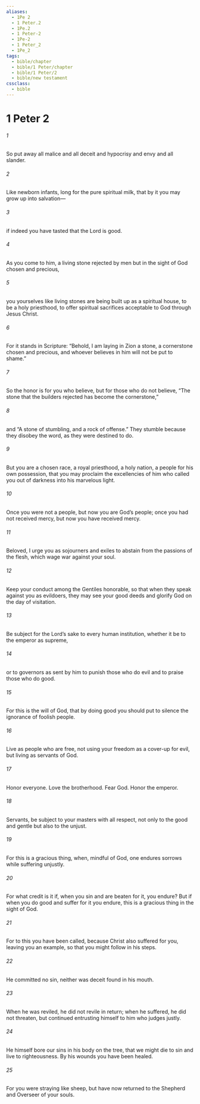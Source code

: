 ```yaml
---
aliases:
  - 1Pe 2
  - 1 Peter.2
  - 1Pe.2
  - 1 Peter-2
  - 1Pe-2
  - 1 Peter_2
  - 1Pe_2
tags:
  - bible/chapter
  - bible/1 Peter/chapter
  - bible/1 Peter/2
  - bible/new testament
cssclass:
  - bible
---
```


# 1 Peter 2

###### 1
So put away all malice and all deceit and hypocrisy and envy and all slander.
###### 2
Like newborn infants, long for the pure spiritual milk, that by it you may grow up into salvation—
###### 3
if indeed you have tasted that the Lord is good.
###### 4
As you come to him, a living stone rejected by men but in the sight of God chosen and precious,
###### 5
you yourselves like living stones are being built up as a spiritual house, to be a holy priesthood, to offer spiritual sacrifices acceptable to God through Jesus Christ.
###### 6
For it stands in Scripture:   “Behold, I am laying in Zion a stone, a cornerstone chosen and precious,   and whoever believes in him will not be put to shame.”
###### 7
So the honor is for you who believe, but for those who do not believe,   “The stone that the builders rejected has become the cornerstone,”
###### 8
and   “A stone of stumbling, and a rock of offense.” They stumble because they disobey the word, as they were destined to do.
###### 9
But you are a chosen race, a royal priesthood, a holy nation, a people for his own possession, that you may proclaim the excellencies of him who called you out of darkness into his marvelous light.
###### 10
Once you were not a people, but now you are God’s people; once you had not received mercy, but now you have received mercy.
###### 11
Beloved, I urge you as sojourners and exiles to abstain from the passions of the flesh, which wage war against your soul.
###### 12
Keep your conduct among the Gentiles honorable, so that when they speak against you as evildoers, they may see your good deeds and glorify God on the day of visitation.
###### 13
Be subject for the Lord’s sake to every human institution, whether it be to the emperor as supreme,
###### 14
or to governors as sent by him to punish those who do evil and to praise those who do good.
###### 15
For this is the will of God, that by doing good you should put to silence the ignorance of foolish people.
###### 16
Live as people who are free, not using your freedom as a cover-up for evil, but living as servants of God.
###### 17
Honor everyone. Love the brotherhood. Fear God. Honor the emperor.
###### 18
Servants, be subject to your masters with all respect, not only to the good and gentle but also to the unjust.
###### 19
For this is a gracious thing, when, mindful of God, one endures sorrows while suffering unjustly.
###### 20
For what credit is it if, when you sin and are beaten for it, you endure? But if when you do good and suffer for it you endure, this is a gracious thing in the sight of God.
###### 21
For to this you have been called, because Christ also suffered for you, leaving you an example, so that you might follow in his steps.
###### 22
He committed no sin, neither was deceit found in his mouth.
###### 23
When he was reviled, he did not revile in return; when he suffered, he did not threaten, but continued entrusting himself to him who judges justly.
###### 24
He himself bore our sins in his body on the tree, that we might die to sin and live to righteousness. By his wounds you have been healed.
###### 25
For you were straying like sheep, but have now returned to the Shepherd and Overseer of your souls.


